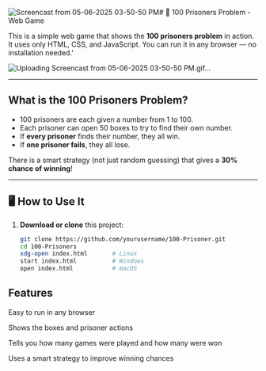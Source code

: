![Screencast from 05-06-2025 03-50-50 PM](https://github.com/user-attachments/assets/2090bc6a-c1e9-4e68-8f9c-ba05d92895bd)# 🎯 100 Prisoners Problem - Web Game

This is a simple web game that shows the **100 prisoners problem** in action. It uses only HTML, CSS, and JavaScript. You can run it in any browser — no installation needed.'



![Uploading Screencast from 05-06-2025 03-50-50 PM.gif…]()

---

##  What is the 100 Prisoners Problem?

- 100 prisoners are each given a number from 1 to 100.
- Each prisoner can open 50 boxes to try to find their own number.
- If **every prisoner** finds their number, they all win.
- If **one prisoner fails**, they all lose.

There is a smart strategy (not just random guessing) that gives a **30% chance of winning**!

---

## 🖥 How to Use It

1. **Download or clone** this project:
   ```bash
   git clone https://github.com/yourusername/100-Prisoner.git
   cd 100-Prisoners
   xdg-open index.html       # Linux
   start index.html          # Windows
   open index.html           # macOS

## Features
  Easy to run in any browser

  Shows the boxes and prisoner actions

  Tells you how many games were played and how many were won

  Uses a smart strategy to improve winning chances

